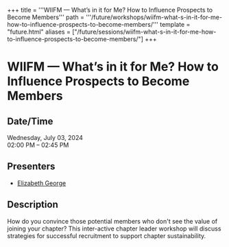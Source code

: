 +++
title = '''WIIFM — What’s in it for Me? How to Influence Prospects to Become Members'''
path = '''/future/workshops/wiifm-what-s-in-it-for-me-how-to-influence-prospects-to-become-members/'''
template = "future.html"
aliases = ["/future/sessions/wiifm-what-s-in-it-for-me-how-to-influence-prospects-to-become-members/"]
+++

<h1>WIIFM — What’s in it for Me? How to Influence Prospects to Become Members</h1>

<h2>Date/Time</h2>
<p>Wednesday, July 03, 2024<br>
02:00 PM – 02:45 PM</p>
<h2>Presenters</h2>
<ul>
<li><a href="/future/presenters/elizabeth-george/">Elizabeth George</a></li>
</ul>
<h2>Description</h2>

How do you convince those potential members who don't see the value of joining your chapter?  This inter-active chapter leader workshop will discuss strategies for successful recruitment to support chapter sustainability.


